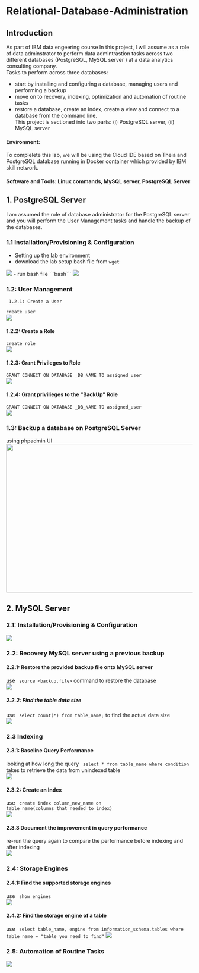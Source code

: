# Relational-Database-Administration

## Introduction
As part of IBM data engeering course 
In this project, I will assume as a role of data adminstrator to perform data admintrastion tasks across two different databases (PostgreSQL, MySQL server ) at a data analytics consulting company.  
Tasks to perform across three databases: 
-  start by installing and configuring a database, managing users and performing a backup
-  move on to recovery, indexing, optimization and automation of routine tasks
-  restore a database, create an index, create a view and connect to a database from the command line.  
This project is sectioned into two parts: (i) PostgreSQL server, (ii) MySQL server 

#### Environment:
To complelete  this lab, we will be using the Cloud IDE based on Theia and PostgreSQL database running in Docker container which provided by IBM skill network. 

#### Software and Tools: Linux commands, MySQL server, PostgreSQL Server

## 1. PostgreSQL Server  
I am assumed the role of database administrator for the PostgreSQL server and you will perform the User Management tasks and handle the backup of the databases.

### 1.1 Installation/Provisioning & Configuration 
- Setting up the lab environment
- download the lab setup bash file from 
```wget ```  
<img src="https://imgur.com/8E1OQai.png">
- run bash file  
```bash```  
<img src="https://imgur.com/H9RflPI.png">

### 1.2: User Management  
     1.2.1: Create a User 
```create user```  
<img src="https://imgur.com/sGmPMsJ.png">  

#### 1.2.2: Create a Role 
``` create role ```  
<img src="https://imgur.com/bFmu79Q.png">  

#### 1.2.3: Grant Privileges to Role   
``` GRANT CONNECT ON DATABASE _DB_NAME TO assigned_user ```  
<img src="https://imgur.com/SewA0IN.png">  

#### 1.2.4: Grant privilieges to the "BackUp" Role
``` GRANT CONNECT ON DATABASE _DB_NAME TO assigned_user ```  
<img src="https://imgur.com/y47g3uB.png">  

### 1.3: Backup a database on PostgreSQL Server 
using phpadmin UI   
<img src="https://imgur.com/gfW4NvR.png" width="650" height="400">


## 2. MySQL Server

### 2.1: Installation/Provisioning & Configuration 
<img src=".png">  

### 2.2: Recovery MySQL server using a previous backup   
#### 2.2.1: Restore the provided backup file onto MySQL server 
use ``` source <backup.file>``` command to restore the database  
<img src="https://imgur.com/bq4bUWJ.png"> 

##### 2.2.2: Find the table data size
use ``` select count(*) from table_name;``` to find the actual data size  
<img src="https://imgur.com/aRqX5bI.png">  

### 2.3 Indexing  
#### 2.3.1: Baseline Query Performance 
looking at how long the query ``` select * from table_name where condition``` takes to retrieve the data from unindexed table  
<img src="https://imgur.com/a7oRhOq.png">  

#### 2.3.2: Create an Index  
use ``` create index column_new_name on table_name(columns_that_needed_to_index)```  
<img src="https://imgur.com/LApB7PH.png">  

#### 2.3.3 Document the improvement in query performance  
re-run the query again to compare the performance before indexing and after indexing  
<img src="https://imgur.com/n63TGRt.png">  

### 2.4: Storage Engines  
#### 2.4.1: Find the supported storage engines  
use ``` show engines```  
<img src="https://imgur.com/FgDfVrc.png">  

#### 2.4.2: Find the storage engine of a table  
use ``` select table_name, engine from information_schema.tables where table_name = "table_you_need_to_find"```
<img src="https://imgur.com/yQPm0cR.png">  

### 2.5: Automation of Routine Tasks 
<img src="https://imgur.com/EFx4HJL.png">  

